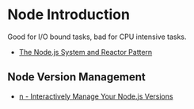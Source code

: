 # Node Introduction

Good for I/O bound tasks, bad for CPU intensive tasks.

* [The Node.js System and Reactor Pattern](https://medium.com/@amanhimself/the-node-js-system-51090c35dddc#.bfoj6we7c)

## Node Version Management

* [n - Interactively Manage Your Node.js Versions](https://github.com/tj/n)